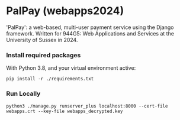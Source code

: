 # PalPay (webapps2024)

'PalPay': a web-based, multi-user payment service using the Django framework. Written for 944G5: Web Applications and Services at the University of Sussex in 2024.

### Install required packages
With Python 3.8, and your virtual environment active:
```commandline
pip install -r ./requirements.txt
```

### Run Locally
```commandline
python3 ./manage.py runserver_plus localhost:8000 --cert-file webapps.crt --key-file webapps_decrypted.key
```

